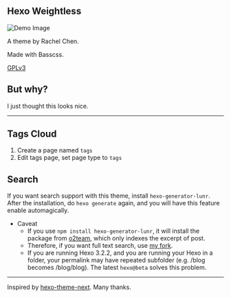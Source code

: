 ## Hexo Weightless

![Demo Image](https://rachel.objectstore.co/hexo/weightless.png)

A theme by Rachel Chen.

Made with Basscss.

[GPLv3](http://www.gnu.org/licenses/gpl-3.0.en.html)

## But why?

I just thought this looks nice.

---

## Tags Cloud

1. Create a page named `tags`
2. Edit tags page, set page type to `tags`

## Search

If you want search support with this theme, install `hexo-generator-lunr`. After the installation, do `hexo generate` again, and you will have this feature enable automagically. 

* Caveat
  * If you use `npm install hexo-generator-lunr`, it will install the package from [o2team](https://github.com/o2team/hexo-generator-lunr), which only indexes the excerpt of post.
  * Therefore, if you want full text search, use [my fork](https://git.fm/zllovesuki/hexo-generator-lunr).
  * If you are running Hexo 3.2.2, and you are running your Hexo in a folder, your permalink may have repeated subfolder (e.g. /blog becomes /blog/blog). The latest `hexo@beta` solves this problem.

---

Inspired by [hexo-theme-next](https://github.com/iissnan/hexo-theme-next). Many thanks.
